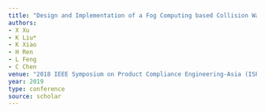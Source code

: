 ```yaml
---
title: "Design and Implementation of a Fog Computing based Collision Warning System in VANETs"
authors:
- X Xu
- K Liu*
- K Xiao
- H Ren
- L Feng
- C Chen
venue: "2018 IEEE Symposium on Product Compliance Engineering-Asia (ISPCE-CN), 1-6, 2019"
year: 2019
type: conference
source: scholar
---
```

